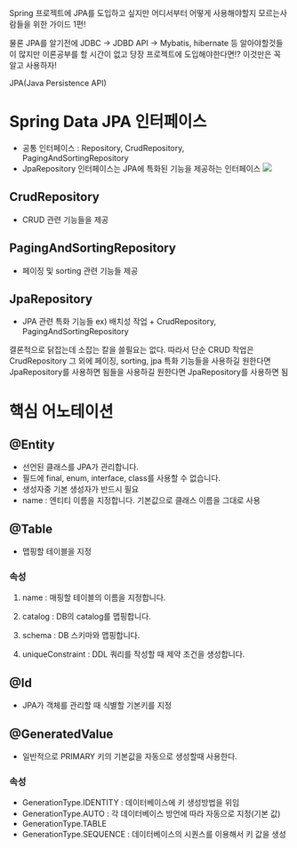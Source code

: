 Spring 프로젝트에 JPA를 도입하고 싶지만 어디서부터 어떻게 사용해야할지 모르는사람들을 위한 가이드 1편!

물론 JPA를 알기전에 JDBC -> JDBD API -> Mybatis, hibernate 등 알아야할것들이 많지만 이론공부를 할 시간이 없고 당장 프로젝트에 도입해야한다면!? 이것만은 꼭 알고 사용하자!

JPA(Java Persistence API)
# Spring Data JPA 인터페이스
- 공통 인터페이스 : Repository, CrudRepository, PagingAndSortingRepository
- JpaRepository 인터페이스는 JPA에 특화된 기능을 제공하는 인터페이스
![](https://images.velog.io/images/rudus1012/post/21f70276-25ee-4728-b601-00fa48de0b56/image.png)
## CrudRepository
- CRUD 관련 기능들을 제공
## PagingAndSortingRepository
- 페이징 및 sorting 관련 기능들 제공
## JpaRepository
- JPA 관련 특화 기능들 ex) 배치성 작업 + CrudRepository, PagingAndSortingRepository

결론적으로 닭잡는데 소잡는 칼을 쓸필요는 없다. 따라서 단순 CRUD 작업은 CrudRepository
그 외에 페이징, sorting, jpa 특화 기능들을 사용하길 원한다면 JpaRepository를 사용하면 됨들을 사용하길 원한다면 JpaRepository를 사용하면 됨
# 핵심 어노테이션
## @Entity
- 선언된 클래스를 JPA가 관리합니다.
- 필드에 final, enum, interface, class를 사용할 수 없습니다.
- 생성자중 기본 생성자가 반드시 필요
- name : 엔티티 이름을 지정합니다. 기본값으로 클래스 이름을 그대로 사용
## @Table
- 맵핑할 테이블을 지정
### 속성
1. name : 매핑할 테이블의 이름을 지정합니다.

2. catalog : DB의 catalog를 맵핑합니다.

3. schema : DB 스키마와 맵핑합니다.

4. uniqueConstraint : DDL 쿼리를 작성할 때 제약 조건을 생성합니다.
## @Id
- JPA가 객체를 관리할 때 식별할 기본키를 지정

## @GeneratedValue
- 일반적으로 PRIMARY 키의 기본값을 자동으로 생성할때 사용한다.
### 속성
- GenerationType.IDENTITY : 데이터베이스에 키 생성방법을 위임
- GenerationType.AUTO : 각 데이터베이스 방언에 따라 자동으로 지정(기본 값)
- GenerationType.TABLE
- GenerationType.SEQUENCE : 데이터베이스의 시퀀스를 이용해서 키 값을 생성
